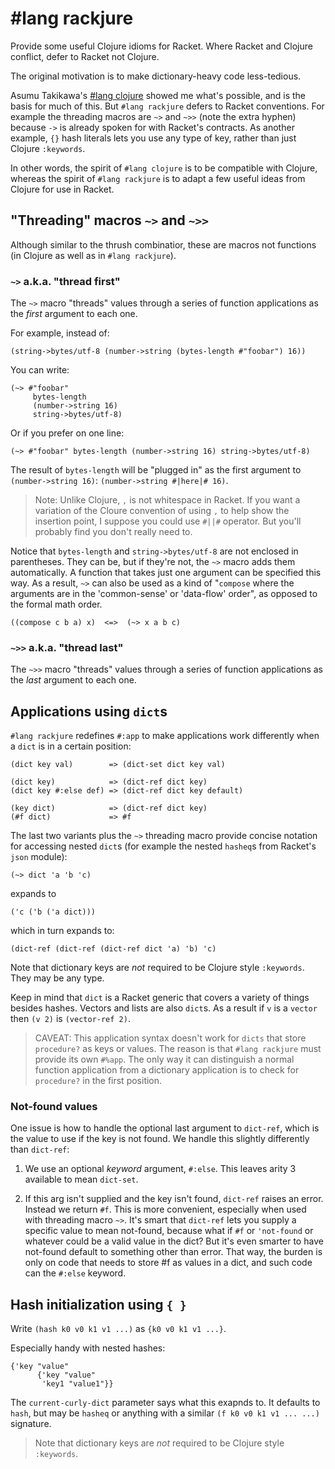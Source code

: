 # #lang rackjure

Provide some useful Clojure idioms for Racket. Where Racket and
Clojure conflict, defer to Racket not Clojure.

The original motivation is to make dictionary-heavy code less-tedious.

Asumu Takikawa's
[#lang clojure](https://github.com/takikawa/racket-clojure) showed me
what's possible, and is the basis for much of this. But `#lang
rackjure` defers to Racket conventions. For example the threading
macros are `~>` and `~>>` (note the extra hyphen) because `->` is
already spoken for with Racket's contracts. As another example, `{}`
hash literals lets you use any type of key, rather than just Clojure
`:keywords`.

In other words, the spirit of `#lang clojure` is to be compatible with
Clojure, whereas the spirit of `#lang rackjure` is to adapt a few
useful ideas from Clojure for use in Racket.

## "Threading" macros `~>` and `~>>`

Although similar to the thrush combinatior, these are macros not
functions (in Clojure as well as in `#lang rackjure`).

### `~>` a.k.a. "thread first"

The `~>` macro "threads" values through a series of function
applications as the _first_ argument to each one.

For example, instead of:

```racket
(string->bytes/utf-8 (number->string (bytes-length #"foobar") 16))
```

You can write:

```racket
(~> #"foobar"
     bytes-length
     (number->string 16)
     string->bytes/utf-8)
```

Or if you prefer on one line:

```racket
(~> #"foobar" bytes-length (number->string 16) string->bytes/utf-8)
```

The result of `bytes-length` will be "plugged in" as the first
argument to `(number->string 16)`: `(number->string #|here|# 16)`.

> Note: Unlike Clojure, `,` is not whitespace in Racket. If you want a
> variation of the Cloure convention of using `,` to help show the
> insertion point, I suppose you could use `#||#` operator. But you'll
> probably find you don't really need to.

Notice that `bytes-length` and `string->bytes/utf-8` are not enclosed
in parentheses. They can be, but if they're not, the `~>` macro adds
them automatically. A function that takes just one argument can be
specified this way. As a result, `~>` can also be used as a kind of
"`compose` where the arguments are in the 'common-sense' or
'data-flow' order", as opposed to the formal math order.

```racket
((compose c b a) x)  <=>  (~> x a b c)
```

### `~>>` a.k.a. "thread last"

The `~>>` macro "threads" values through a series of function
applications as the _last_ argument to each one.


## Applications using `dict`s

`#lang rackjure` redefines `#:app` to make applications work
differently when a `dict` is in a certain position:

    (dict key val)        => (dict-set dict key val)

    (dict key)            => (dict-ref dict key)
    (dict key #:else def) => (dict-ref dict key default)

    (key dict)            => (dict-ref dict key)
    (#f dict)             => #f

The last two variants plus the `~>` threading macro provide concise
notation for accessing nested `dict`s (for example the nested
`hasheq`s from Racket's `json` module):

    (~> dict 'a 'b 'c)

expands to

    ('c ('b ('a dict)))

which in turn expands to:

    (dict-ref (dict-ref (dict-ref dict 'a) 'b) 'c)

Note that dictionary keys are _not_ required to be Clojure style
`:keywords`. They may be any type.

Keep in mind that `dict` is a Racket generic that covers a variety of
things besides hashes.  Vectors and lists are also `dict`s.  As a
result if `v` is a `vector` then `(v 2)` is `(vector-ref 2)`.

> CAVEAT: This application syntax doesn't work for `dicts` that store
> `procedure?` as keys or values. The reason is that `#lang rackjure`
> must provide its own `#%app`. The only way it can distinguish a
> normal function application from a dictionary application is to
> check for `procedure?` in the first position.

### Not-found values

One issue is how to handle the optional last argument to `dict-ref`,
which is the value to use if the key is not found. We handle this
slightly differently than `dict-ref`:

1. We use an optional _keyword_ argument, `#:else`. This leaves arity 3
available to mean `dict-set`.

2. If this arg isn't supplied and the key isn't found, `dict-ref`
raises an error. Instead we return `#f`. This is more convenient,
especially when used with threading macro `~>`. It's smart that
`dict-ref` lets you supply a specific value to mean not-found, because
what if `#f` or `'not-found` or whatever could be a valid value in the
dict?  But it's even smarter to have not-found default to something
other than error. That way, the burden is only on code that needs to
store #f as values in a dict, and such code can the `#:else` keyword.


## Hash initialization using `{ }`

Write `(hash k0 v0 k1 v1 ...)` as `{k0 v0 k1 v1 ...}`.

Especially handy with nested hashes:

```racket
{'key "value"
      {'key "value"
       'key1 "value1"}}
```

The `current-curly-dict` parameter says what this exapnds to. It
defaults to `hash`, but may be `hasheq` or anything with a similar `(f
k0 v0 k1 v1 ... ...)` signature.

> Note that dictionary keys are _not_ required to be Clojure style
> `:keywords`.
